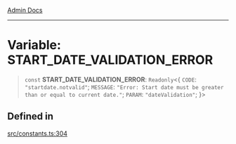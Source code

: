 [Admin Docs](/)

***

# Variable: START\_DATE\_VALIDATION\_ERROR

> `const` **START\_DATE\_VALIDATION\_ERROR**: `Readonly`\<\{ `CODE`: `"startdate.notvalid"`; `MESSAGE`: `"Error: Start date must be greater than or equal to current date."`; `PARAM`: `"dateValidation"`; \}\>

## Defined in

[src/constants.ts:304](https://github.com/Suyash878/talawa-api/blob/cfd688207611ba245c99edd8dbaccb2cdbf6a043/src/constants.ts#L304)
